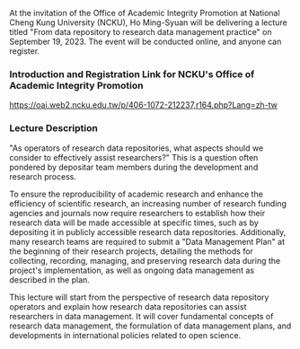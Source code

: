 At the invitation of the Office of Academic Integrity Promotion at National Cheng Kung University (NCKU), Ho Ming-Syuan will be delivering a lecture titled "From data repository to research data management practice" on September 19, 2023. The event will be conducted online, and anyone can register.

### Introduction and Registration Link for NCKU's Office of Academic Integrity Promotion
https://oai.web2.ncku.edu.tw/p/406-1072-212237,r164.php?Lang=zh-tw

### Lecture Description
"As operators of research data repositories, what aspects should we consider to effectively assist researchers?" This is a question often pondered by depositar team members during the development and research process.

To ensure the reproducibility of academic research and enhance the efficiency of scientific research, an increasing number of research funding agencies and journals now require researchers to establish how their research data will be made accessible at specific times, such as by depositing it in publicly accessible research data repositories. Additionally, many research teams are required to submit a "Data Management Plan" at the beginning of their research projects, detailing the methods for collecting, recording, managing, and preserving research data during the project's implementation, as well as ongoing data management as described in the plan.

This lecture will start from the perspective of research data repository operators and explain how research data repositories can assist researchers in data management. It will cover fundamental concepts of research data management, the formulation of data management plans, and developments in international policies related to open science.
